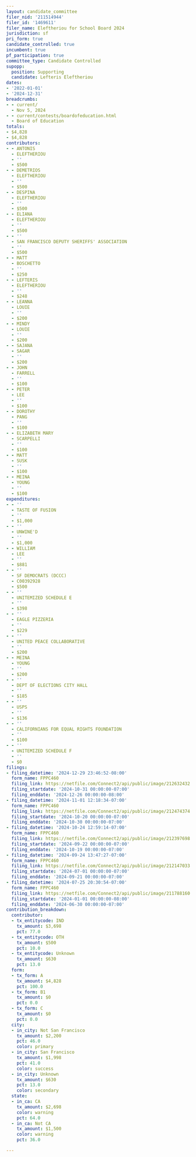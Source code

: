 ```yaml
---
layout: candidate_committee
filer_nid: '211514944'
filer_id: '1469611'
filer_name: Eleftheriou for School Board 2024
jurisdiction: sf
pri_form: true
candidate_controlled: true
incumbent: true
pf_participation: true
committee_type: Candidate Controlled
supopp:
  position: Supporting
  candidate: Lefteris Eleftheriou
dates:
- '2022-01-01'
- '2024-12-31'
breadcrumbs:
- - current/
  - Nov 5, 2024
- - current/contests/boardofeducation.html
  - Board of Education
totals:
- $4,828
- $4,828
contributors:
- - ANTONIS
  - ELEFTHERIOU
  - ''
  - $500
- - DEMETRIOS
  - ELEFTHERIOU
  - ''
  - $500
- - DESPINA
  - ELEFTHERIOU
  - ''
  - $500
- - ELIANA
  - ELEFTHERIOU
  - ''
  - $500
- - ''
  - SAN FRANCISCO DEPUTY SHERIFFS' ASSOCIATION
  - ''
  - $500
- - MATT
  - BOSCHETTO
  - ''
  - $250
- - LEFTERIS
  - ELEFTHERIOU
  - ''
  - $248
- - LEANNA
  - LOUIE
  - ''
  - $200
- - MINDY
  - LOUIE
  - ''
  - $200
- - SAJANA
  - SAGAR
  - ''
  - $200
- - JOHN
  - FARRELL
  - ''
  - $100
- - PETER
  - LEE
  - ''
  - $100
- - DOROTHY
  - PANG
  - ''
  - $100
- - ELIZABETH MARY
  - SCARPELLI
  - ''
  - $100
- - MATT
  - SUSK
  - ''
  - $100
- - MEINA
  - YOUNG
  - ''
  - $100
expenditures:
- - ''
  - TASTE OF FUSION
  - ''
  - $1,000
- - ''
  - UNWINE'D
  - ''
  - $1,000
- - WILLIAM
  - LEE
  - ''
  - $881
- - ''
  - SF DEMOCRATS (DCCC)
  - C00392928
  - $500
- - ''
  - UNITEMIZED SCHEDULE E
  - ''
  - $398
- - ''
  - EAGLE PIZZERIA
  - ''
  - $229
- - ''
  - UNITED PEACE COLLABORATIVE
  - ''
  - $200
- - MEINA
  - YOUNG
  - ''
  - $200
- - ''
  - DEPT OF ELECTIONS CITY HALL
  - ''
  - $185
- - ''
  - USPS
  - ''
  - $136
- - ''
  - CALIFORNIANS FOR EQUAL RIGHTS FOUNDATION
  - ''
  - $100
- - ''
  - UNITEMIZED SCHEDULE F
  - ''
  - $0
filings:
- filing_datetime: '2024-12-29 23:46:52-08:00'
  form_name: FPPC460
  filing_link: https://netfile.com/Connect2/api/public/image/212632432
  filing_startdate: '2024-10-31 00:00:00-07:00'
  filing_enddate: '2024-12-26 00:00:00-08:00'
- filing_datetime: '2024-11-01 12:18:34-07:00'
  form_name: FPPC460
  filing_link: https://netfile.com/Connect2/api/public/image/212474374
  filing_startdate: '2024-10-20 00:00:00-07:00'
  filing_enddate: '2024-10-30 00:00:00-07:00'
- filing_datetime: '2024-10-24 12:59:14-07:00'
  form_name: FPPC460
  filing_link: https://netfile.com/Connect2/api/public/image/212397698
  filing_startdate: '2024-09-22 00:00:00-07:00'
  filing_enddate: '2024-10-19 00:00:00-07:00'
- filing_datetime: '2024-09-24 13:47:27-07:00'
  form_name: FPPC460
  filing_link: https://netfile.com/Connect2/api/public/image/212147033
  filing_startdate: '2024-07-01 00:00:00-07:00'
  filing_enddate: '2024-09-21 00:00:00-07:00'
- filing_datetime: '2024-07-25 20:30:54-07:00'
  form_name: FPPC460
  filing_link: https://netfile.com/Connect2/api/public/image/211788160
  filing_startdate: '2024-01-01 00:00:00-08:00'
  filing_enddate: '2024-06-30 00:00:00-07:00'
contribution_breakdown:
  contributor:
  - tx_entitycode: IND
    tx_amount: $3,698
    pct: 77.0
  - tx_entitycode: OTH
    tx_amount: $500
    pct: 10.0
  - tx_entitycode: Unknown
    tx_amount: $630
    pct: 13.0
  form:
  - tx_form: A
    tx_amount: $4,828
    pct: 100.0
  - tx_form: B1
    tx_amount: $0
    pct: 0.0
  - tx_form: C
    tx_amount: $0
    pct: 0.0
  city:
  - in_city: Not San Francisco
    tx_amount: $2,200
    pct: 46.0
    color: primary
  - in_city: San Francisco
    tx_amount: $1,998
    pct: 41.0
    color: success
  - in_city: Unknown
    tx_amount: $630
    pct: 13.0
    color: secondary
  state:
  - in_ca: CA
    tx_amount: $2,698
    color: warning
    pct: 64.0
  - in_ca: Not CA
    tx_amount: $1,500
    color: warning
    pct: 36.0

---
```

